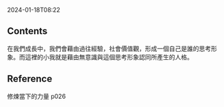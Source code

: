 2024-01-18T08:22
## Contents
在我們成長中，我們會藉由過往經驗，社會價值觀，形成一個自己是誰的思考形象。而這裡的小我就是藉由無意識與這個思考形象認同所產生的人格。
## Reference
修煉當下的力量 p026

